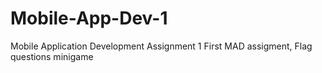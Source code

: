 # Mobile-App-Dev-1
Mobile Application Development Assignment 1
First MAD assigment, Flag questions minigame
